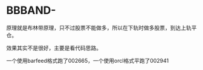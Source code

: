 # BBBAND-
原理就是布林带原理，只不过股票不能做多，所以在下轨时做多股票，到达上轨平仓。

效果其实不是很好，主要是看代码思路。

一个使用barfeed格式跑了002665，一个使用orcl格式平跑了002941
